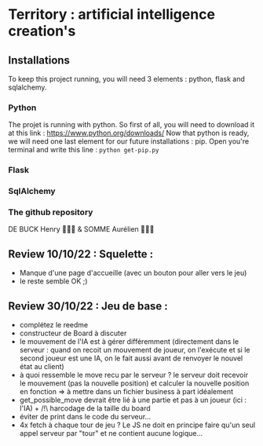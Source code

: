 # Territory : artificial intelligence creation's

## Installations
To keep this project running, you will need 3 elements : python, flask and sqlalchemy.

### Python
The projet is running with python. So first of all, you will need to download it at this link : https://www.python.org/downloads/
Now that python is ready, we will need one last element for our future installations : pip.
Open you're terminal and write this line : `python get-pip.py`


### Flask


### SqlAlchemy

### The github repository

DE BUCK Henry 👨🏼‍💻 & SOMME Aurélien 👨🏻‍💻

Review 10/10/22 : Squelette :
-----------------------------
- Manque d'une page d'accueille (avec un bouton pour aller vers le jeu)
- le reste semble OK ;)

Review 30/10/22 : Jeu de base :
----------------------------
- complétez le reedme
- constructeur de Board à discuter
- le mouvement de l'IA est à gérer différemment (directement dans le serveur : quand on recoit un mouvement de joueur, on l'exécute et si le second joueur est une IA, on le fait aussi avant de renvoyer le nouvel état au client)
- à quoi ressemble le move recu par le serveur ? le serveur doit recevoir le mouvement (pas la nouvelle position) et calculer la nouvelle position en fonction => à mettre dans un fichier business à part idéalement
- get_possible_move devrait être lié à une partie et pas à un joueur (ici : l'IA) + /!\ harcodage de la taille du board
- éviter de print dans le code du serveur... 
- 4x fetch à chaque tour de jeu ? Le JS ne doit en principe faire qu'un seul appel serveur par "tour" et ne contient aucune logique...

